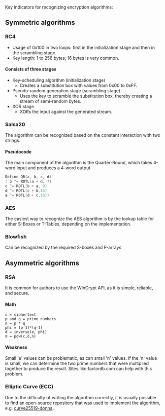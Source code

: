 Key indicators for recognizing encryption algorithms:

## Symmetric algorithms

### RC4

- Usage of 0x100 in two loops: first in the initialization stage and then in the scrambling stage.
- Key length: 1 to 256 bytes; 16 bytes is very common.

#### Consists of three stages

- Key-scheduling algorithm (initialization stage)
  - Creates a substitution box with values from 0x00 to 0xFF.
- Pseudo-random generation stage (scrambling stage)
  - Uses the key to scramble the substitution box, thereby creating a stream of semi-random bytes.
- XOR stage
  - XORs the input against the generated stream.

### Salsa20

The algorithm can be recognized based on the constant interaction with two strings.

#### Pseudocode

The main component of the algorithm is the Quarter-Round, which takes 4-word input and produces a 4-word output.

```c++
Define QR(a, b, c, d)
( b ^= ROTL(a + d, 7)
c ^= ROTL(b + a, 9)
d ^= ROTL(c + b,13)
a ^= ROTL(d + c,18))
```

### AES

The easiest way to recognize the AES algorithm is by the lookup table for either S-Boxes or T-Tables, depending on the implementation.

### Blowfish

Can be recognized by the required S-boxes and P-arrays.

## Asymmetric algorithms

### RSA

It is common for authors to use the WinCrypt API, as it is simple, reliable, and secure.

#### Math

````text
c = ciphertext
p and q = prime numbers
n = p * q
phi = (p-1)*(q-1)  
d = inverse(e, phi)  
m = pow(c,d,n)
````

#### Weakness

Small 'e' values can be problematic, as can small 'n' values. If the 'n' value is small, we can determine the two prime numbers that were multiplied together to produce the result. Sites like factordb.com can help with this problem.

### Elliptic Curve (ECC)

Due to the difficulty of writing the algorithm correctly, it is usually possible to find an open-source repository that was used to implement the algorithm, e.g. [curve25519-donna](https://github.com/agl/curve25519-donna).